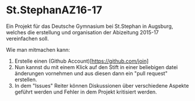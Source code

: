 # St.StephanAZ16-17
Ein Projekt für das Deutsche Gymnasium bei St.Stephan in Augsburg, welches die erstellung und organisation der Abizeitung 2015-17 vereinfachen soll.

Wie man mitmachen kann:
1. Erstelle einen (Github Account)[https://github.com/join]
2. Nun kannst du  mit einem Klick auf den Stift in einer beliebigen datei änderungen vornehmen und aus diesen dann ein "pull request" erstellen.
3. In dem "Issues" Reiter können Diskussionen über verschiedene Aspekte geführt werden und Fehler in dem Projekt kritisiert werden.

